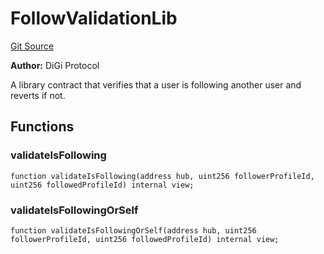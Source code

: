 # FollowValidationLib
[Git Source](https://github.com/digiv3rse/protocol-contracts/blob/78826068117a4eb9f5d01837d2d88deb72b92ea0/contracts/modules/libraries/FollowValidationLib.sol)

**Author:**
DiGi Protocol

A library contract that verifies that a user is following another user and reverts if not.


## Functions
### validateIsFollowing


```solidity
function validateIsFollowing(address hub, uint256 followerProfileId, uint256 followedProfileId) internal view;
```

### validateIsFollowingOrSelf


```solidity
function validateIsFollowingOrSelf(address hub, uint256 followerProfileId, uint256 followedProfileId) internal view;
```

